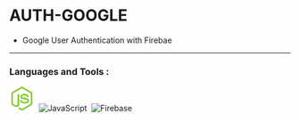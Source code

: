 # AUTH-GOOGLE

- Google User Authentication with Firebae
  
---
  
### Languages and Tools :
<p>
<img src="https://github.com/devicons/devicon/blob/master/icons/nodejs/nodejs-original.svg" title="NodeJS" alt="NodeJS" width="45" height="45"/>&nbsp;
<img src="https://github.com/devicons/devicon/blob/master/icons/typescript/javascript-original.svg" title="JavaScript" alt="JavaScript" width="45" height="45"/>&nbsp;
<img src="https://github.com/devicons/devicon/blob/master/icons/mongodb/firebase-plain.svg" title="Firebase"  alt="Firebase" width="45" height="45"/>&nbsp;
</p>

